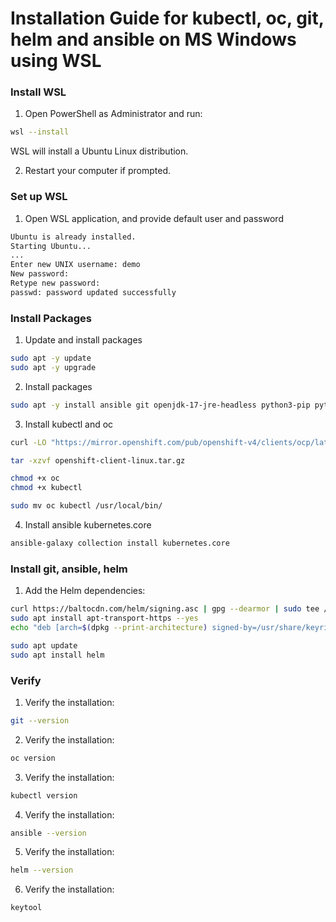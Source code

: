 Installation Guide for kubectl, oc, git, helm and ansible on MS Windows using WSL
===============================================================================

### Install WSL
1. Open PowerShell as Administrator and run:
```sh
wsl --install
```

WSL will install a Ubuntu Linux distribution.

2. Restart your computer if prompted.

### Set up WSL

1. Open WSL application, and provide default user and password

```sh
Ubuntu is already installed.
Starting Ubuntu...
...
Enter new UNIX username: demo
New password:
Retype new password:
passwd: password updated successfully
```

### Install Packages

1. Update and install packages

```sh
sudo apt -y update
sudo apt -y upgrade
```

2. Install packages

```sh
sudo apt -y install ansible git openjdk-17-jre-headless python3-pip python3-kubernetes python3-requests python3-yaml
```

3. Install kubectl and oc

```sh
curl -LO "https://mirror.openshift.com/pub/openshift-v4/clients/ocp/latest/openshift-client-linux.tar.gz"

tar -xzvf openshift-client-linux.tar.gz

chmod +x oc 
chmod +x kubectl

sudo mv oc kubectl /usr/local/bin/
```
4. Install ansible kubernetes.core 

```sh
ansible-galaxy collection install kubernetes.core
```


### Install git, ansible, helm

1. Add the Helm dependencies:

```sh
curl https://baltocdn.com/helm/signing.asc | gpg --dearmor | sudo tee /usr/share/keyrings/helm.gpg > /dev/null
sudo apt install apt-transport-https --yes
echo "deb [arch=$(dpkg --print-architecture) signed-by=/usr/share/keyrings/helm.gpg] https://baltocdn.com/helm/stable/debian/ all main" | sudo tee /etc/apt/sources.list.d/helm-stable-debian.list

sudo apt update
sudo apt install helm
```

### Verify

1. Verify the installation:
```sh
git --version
```

2. Verify the installation:
```sh
oc version
```

3. Verify the installation:
```sh
kubectl version
```

4. Verify the installation:
```sh
ansible --version
```

5. Verify the installation:
```sh
helm --version
```

6. Verify the installation:
```sh
keytool
```